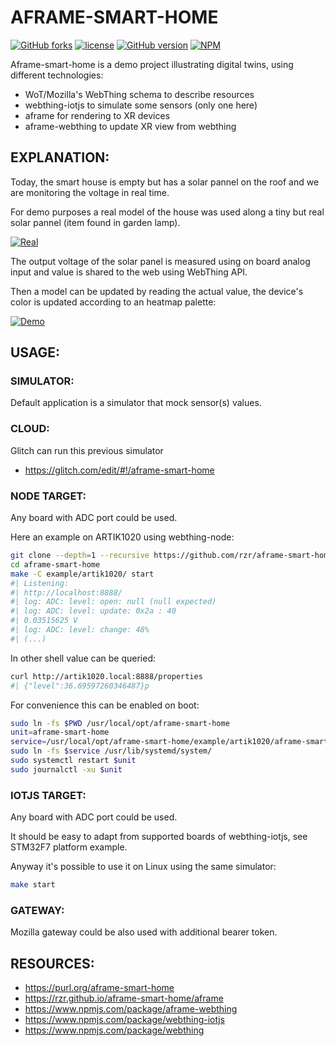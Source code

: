 # AFRAME-SMART-HOME #

[![GitHub forks](
https://img.shields.io/github/forks/rzr/aframe-smart-home.svg?style=social&label=Fork&maxAge=2592000
)](
https://GitHub.com/rzr/aframe-smart-home/network/
)
[![license](
https://img.shields.io/badge/license-MPL--2.0-blue.svg
)](LICENSE)
[![GitHub version](
https://badge.fury.io/gh/rzr%2Faframe-smart-home.svg
)](
http://badge.fury.io/gh/rzr%2Faframe-smart-home
)
[![NPM](
https://img.shields.io/npm/v/aframe-smart-home.svg
)](
https://www.npmjs.com/package/aframe-smart-home
)

Aframe-smart-home is a demo project illustrating digital twins, using different technologies:

* WoT/Mozilla's WebThing schema to describe resources
* webthing-iotjs to simulate some sensors (only one here)
* aframe for rendering to XR devices
* aframe-webthing to update XR view from webthing


## EXPLANATION: ##

Today, the smart house is empty but has a solar pannel on the roof
and we are monitoring the voltage in real time.

For demo purposes a real model of the house was used along
a tiny but real solar pannel (item found in garden lamp).

[![Real](
https://cf.mastohost.com/v1/AUTH_91eb37814936490c95da7b85993cc2ff/socialsamsunginternet/media_attachments/files/000/017/390/original/2e6e5f0db7a2e189.jpg
)](
https://purl.org/aframe-smart-home#
"#aframe-smart-home")

The output voltage of the solar panel is measured using on board analog input and value is shared to the web using WebThing API.

Then a model can be updated by reading the actual value, the device's color is updated according to an heatmap palette:


[![Demo](
https://repository-images.githubusercontent.com/202191598/70e6e100-bdff-11e9-9369-1358c70eb0cb#aframe-smart-home.gif
)](
https://purl.org/aframe-smart-house#
"#aframe-smart-home")


## USAGE: ##


### SIMULATOR: ###

Default application is a simulator that mock sensor(s) values.

### CLOUD: ###

Glitch can run this previous simulator

* <https://glitch.com/edit/#!/aframe-smart-home>

### NODE TARGET: ###

Any board with ADC port could be used.

Here an example on ARTIK1020 using webthing-node:

```sh
git clone --depth=1 --recursive https://github.com/rzr/aframe-smart-home
cd aframe-smart-home
make -C example/artik1020/ start
#| Listening:
#| http://localhost:8888/
#| log: ADC: level: open: null (null expected)
#| log: ADC: level: update: 0x2a : 40
#| 0.03515625 V
#| log: ADC: level: change: 48%
#| (...)
```

In other shell value can be queried:

```sh
curl http://artik1020.local:8888/properties
#| {"level":36.69597260346487}p
```

For convenience this can be enabled on boot:
```sh
sudo ln -fs $PWD /usr/local/opt/aframe-smart-home
unit=aframe-smart-home
service=/usr/local/opt/aframe-smart-home/example/artik1020/aframe-smart-home.service
sudo ln -fs $service /usr/lib/systemd/system/
sudo systemctl restart $unit
sudo journalctl -xu $unit
```

### IOTJS TARGET: ###

Any board with ADC port could be used.

It should be easy to adapt from supported boards of webthing-iotjs,
see STM32F7 platform example.

Anyway it's possible to use it on Linux using the same simulator:

```sh
make start
```

### GATEWAY: ###

Mozilla gateway could be also used with additional bearer token.


## RESOURCES: ##

* <https://purl.org/aframe-smart-home>
* <https://rzr.github.io/aframe-smart-home/aframe>
* <https://www.npmjs.com/package/aframe-webthing>
* <https://www.npmjs.com/package/webthing-iotjs>
* <https://www.npmjs.com/package/webthing>
